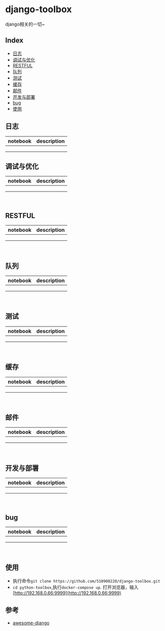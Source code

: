 # django-toolbox
django相关的一切~


## Index

* [日志](#日志)
* [调试与优化](#调试与优化)
* [RESTFUL](#RESTFUL)
* [队列](#队列)
* [测试](#测试)
* [缓存](#缓存)
* [邮件](#邮件)
* [开发与部署](#开发与部署)
* [bug](#bug)
* [使用](#使用)

## 日志
| notebook | description |
| -------- | ----------- |
|          |             |
|          |             |
|          |             |

## 调试与优化
| notebook | description |
| -------- | ----------- |
|          |             |
|          |             |
|          |             |

<br/>

## RESTFUL
| notebook | description |
| -------- | ----------- |
|          |             |
|          |             |
|          |             |
<br/>

## 队列
| notebook | description |
| -------- | ----------- |
|          |             |
|          |             |
|          |             |
<br/>

## 测试
| notebook | description |
| -------- | ----------- |
|          |             |
|          |             |
|          |             |
<br/>

## 缓存
| notebook | description |
| -------- | ----------- |
|          |             |
|          |             |
|          |             |
<br/>

## 邮件
| notebook | description |
| -------- | ----------- |
|          |             |
|          |             |
|          |             |
<br/>


## 开发与部署
| notebook | description |
| -------- | ----------- |
|          |             |
|          |             |
|          |             |
<br/>

## bug
| notebook | description |
| -------- | ----------- |
|          |             |
|          |             |
|          |             |
<br/>


## 使用

- 执行命令`git clone https://github.com/510908220/django-toolbox.git`
- `cd python-toolbox`,执行`docker-compose up`. 打开浏览器，输入[http://192.168.0.66:9999](http://192.168.0.66:9999)

## 参考
- [awesome-django](http://awesome-django.com/)